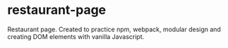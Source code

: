# restaurant-page
Restaurant page. Created to practice npm, webpack, modular design and creating DOM elements with vanilla Javascript.
